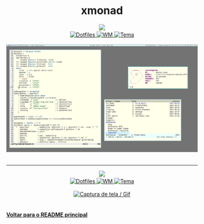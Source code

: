 <h1 align="center">xmonad</h1>
<div align="center">
  <a href="https://github.com/toniz4">
    <img src="https://img.shields.io/badge/usuário-toniz4-%232c3e50?style=for-the-badge" />
  </a>
  <br/>
  <a href="https://github.com/toniz4/dotfiles">
    <img
      alt="Dotfiles"
      src="https://img.shields.io/badge/dots-%232c3e50?style=for-the-badge"
    />
  </a>
  <a href="https://xmonad.org/">
    <img
      alt="WM"
      src="https://img.shields.io/badge/wm-xmonad-%235352ed?style=for-the-badge"
    />
  </a>
  <a href="https://github.com/ajgrf/parchment">
    <img
      alt="Tema"
      src="https://img.shields.io/badge/tema-parchment-%232ed573?style=for-the-badge"
    />
  </a>
  <br /><br />
  <a href="https://github.com/toniz4/dotfiles">
    <img alt="Captura de tela / Gif" src="https://github.com/toniz4/xmonad-config/blob/master/screen.png" />
  </a>
  <br/><br/>
</div>

----------------

<div align="center">
  <a href="https://github.com/crzjp">
    <img src="https://img.shields.io/badge/usuário-toniz4-%232c3e50?style=for-the-badge" />
  </a>
  <br/>
  <a href="https://github.com/crzjp/.dots">
    <img
      alt="Dotfiles"
      src="https://img.shields.io/badge/dots-%232c3e50?style=for-the-badge"
    />
  </a>
  <a href="https://xmonad.org/">
    <img
      alt="WM"
      src="https://img.shields.io/badge/wm-xmonad-%235352ed?style=for-the-badge"
    />
  </a>
  <a href="https://github.com/arcticicestudio/nord">
    <img
      alt="Tema"
      src="https://img.shields.io/badge/tema-nord-%232ed573?style=for-the-badge"
    />
  </a>
  <br /><br />
  <a href="https://github.com/crzjp/.dots/blob/master/.config/xmonad/xmonad.hs">
    <img alt="Captura de tela / Gif" src="https://github.com/crzjp/.dots/blob/master/.config/xmonad/xmonad.png" />
  </a>
  <br/><br/>
</div>

#### [Voltar para o README principal](https://github.com/unixwmbr/unixwmbr)
